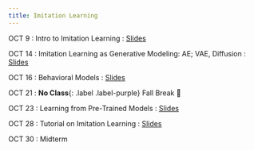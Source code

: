 ```yaml
---
title: Imitation Learning
--- 
```


OCT 9
: Intro to Imitation Learning
  : [Slides](/physical_intelligence_fl25/assets/pdfs/)


OCT 14
: Imitation Learning as Generative Modeling: AE; VAE, Diffusion 
  : [Slides](/physical_intelligence_fl25/assets/pdfs/)

OCT 16
: Behavioral Models 
  : [Slides](/physical_intelligence_fl25/assets/pdfs/)

OCT 21
: **No Class**{: .label .label-purple} Fall Break :fallen_leaf:


OCT 23
: Learning from Pre-Trained Models
  : [Slides](/physical_intelligence_fl25/assets/pdfs/)

OCT 28
: Tutorial on Imitation Learning
  : [Slides](/physical_intelligence_fl25/assets/pdfs/)

OCT 30
: Midterm


